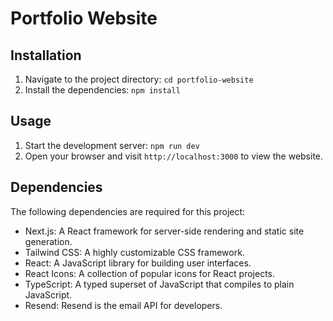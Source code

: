 # Portfolio Website
## Installation

1. Navigate to the project directory: `cd portfolio-website`
2. Install the dependencies: `npm install`

## Usage

1. Start the development server: `npm run dev`
2. Open your browser and visit `http://localhost:3000` to view the website.

## Dependencies

The following dependencies are required for this project:

- Next.js: A React framework for server-side rendering and static site generation.
- Tailwind CSS: A highly customizable CSS framework.
- React: A JavaScript library for building user interfaces.
- React Icons: A collection of popular icons for React projects.
- TypeScript: A typed superset of JavaScript that compiles to plain JavaScript.
- Resend: Resend is the email API for developers.
